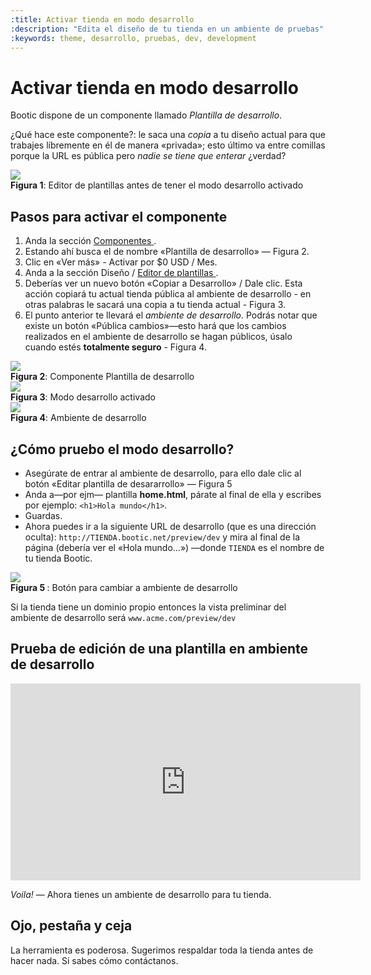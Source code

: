 ```yaml
---
:title: Activar tienda en modo desarrollo
:description: "Edita el diseño de tu tienda en un ambiente de pruebas"
:keywords: theme, desarrollo, pruebas, dev, development
---
```

# Activar tienda en modo desarrollo

Bootic dispone de un componente llamado _Plantilla de desarrollo_. 

¿Qué hace este componente?: le saca una _copia_ a tu diseño actual para que trabajes líbremente en él de manera «privada»; esto último va entre comillas porque la URL es pública pero _nadie se tiene que enterar_ ¿verdad?

<div class="captura">
  <div class="c-contenido">
    <img src="/img/componentes/theme_desarrollo_antes.png">
  </div>
  <div class="c-pie"><strong>Figura 1</strong>: Editor de plantillas antes de
  tener el modo desarrollo activado</div>
</div>

## Pasos para activar el componente

1. Anda la sección [ Componentes ][1]. 
2. Estando ahí busca el de nombre «Plantilla de desarrollo» — Figura 2.
3. Clic en «Ver más» - Activar por $0 USD / Mes.
4. Anda a la sección Diseño / [ Editor de plantillas ][2].
5. Deberías ver un nuevo botón «Copiar a Desarrollo» / Dale clic. Esta acción copiará tu actual tienda pública al ambiente de desarrollo - en otras palabras le sacará una copia a tu tienda actual - Figura 3.
6. El punto anterior te llevará el _ambiente de desarrollo_. Podrás notar que existe un botón «Pública cambios»—esto hará que los cambios realizados en el ambiente de desarrollo se hagan públicos, úsalo cuando estés **totalmente seguro** - Figura 4.

<div class="captura">
  <div class="c-contenido">
    <img src="/img/componentes/plantilla_de_desarrollo.png">
  </div>
  <div class="c-pie"><strong>Figura 2</strong>: Componente Plantilla de
  desarrollo </div>
</div>

<div class="captura">
  <div class="c-contenido">
    <img src="/img/componentes/theme_desarrollo_despues.png">
  </div>
  <div class="c-pie"><strong>Figura 3</strong>: Modo desarrollo activado</div>
</div>

<div class="captura">
  <div class="c-contenido">
    <img src="/img/componentes/theme_en_modo_desarrollo.png">
  </div>
  <div class="c-pie"><strong>Figura 4</strong>: Ambiente de desarrollo</div>
</div>

## ¿Cómo pruebo el modo desarrollo?

* Asegúrate de entrar al ambiente de desarrollo, para ello dale clic al botón «Editar plantilla de desararrollo» — Figura 5
* Anda a—por ejm— plantilla <strong>home.html</strong>, párate al final de ella y escribes por ejemplo: `<h1>Hola mundo</h1>`.
* Guardas.
* Ahora puedes ir a la siguiente URL de desarrollo (que es una dirección oculta): `http://TIENDA.bootic.net/preview/dev` y mira al final de la página (debería ver el «Hola mundo...») —donde `TIENDA` es el nombre de tu tienda Bootic.




<div class="captura">
  <div class="c-contenido">
    <img src="/img/componentes/editar_plantilla_desarrollo.png">
  </div>
  <div class="c-pie"><strong>Figura 5 </strong>: Botón para cambiar a ambiente de desarrollo</div>
</div>

<div class="note info">
  <p>Si la tienda tiene un dominio propio entonces la vista preliminar del
  ambiente de desarrollo será <code>www.acme.com/preview/dev</code></p>
</div>

## Prueba de edición de una plantilla en ambiente de desarrollo 

<div class="video">
  <iframe width="560" height="315" src="https://www.youtube.com/embed/KmtW-y5dvBw" frameborder="0" allow="autoplay; encrypted-media" allowfullscreen></iframe>
</div>

_Voila!_ — Ahora tienes un ambiente de desarrollo para tu tienda.


## Ojo, pestaña y ceja

La herramienta es poderosa. Sugerimos respaldar toda la tienda antes de hacer nada. Si sabes cómo contáctanos.


[1]:https://auth.bootic.net/addons "Sección componentes"
[2]:https://panel.bootic.io/admin/themes/public
